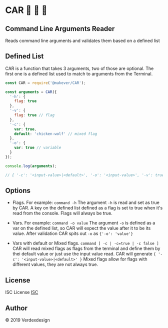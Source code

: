 # CAR 🚗 🚗 🚗

## Command Line Arguments Reader

Reads command line arguments and validates them based on a defined list

## Defined List

CAR is a function that takes 3 arguments, two of those are optional.
The first one is a defined list used to match to arguments from the Terminal.

```js
const CAR = require('@makever/CAR');

const arguments = CAR({
  '-h': {
    flag: true
  },
  '-v': {
    flag: true // flag
  },
  '-c': {
    var: true,
    default: 'chicken-wolf' // mixed flag
  },
  '-o': {
    var: true // variable
  }
});

console.log(arguments);

// { '-c': '<input-value>|<default>', '-o': '<input-value>', '-v': true, '-h': true }
```

## Options

- Flags. For example: ```command -h``` The argument ```-h``` is read and set as true by CAR.
A key on the defined list defined as a flag is set to true when it's read from the console.
Flags will always be true.

- Vars. For example: ```command -o value``` The argument ```-o``` is defined as a var on the defined list, so CAR will expect
the value after it to be its value. After validation CAR spits out ```-o``` as ```{'-o': 'value'}```

- Vars with default or Mixed flags. ```command [ -c | -c=true | -c false ]``` CAR will read mixed flags as flags from the terminal and define them
by thei default value or just use the input value read. CAR will generate ```{ '-c': '<input-value>|<default>' }```
Mixed flags allow for flags with different values, they are not always true.

## License

ISC License [ISC](https://opensource.org/licenses/ISC)

## Author

&copy; 2019 Verdexdesign
